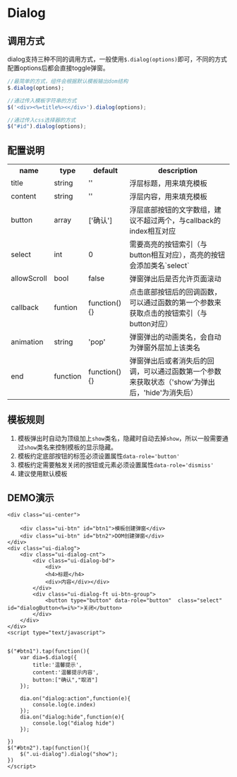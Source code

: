 # Dialog

## 调用方式

dialog支持三种不同的调用方式，一般使用`$.dialog(options)`即可，不同的方式配置options后都会直接toggle弹窗。



```js
//最简单的方式，组件会根据默认模板输出dom结构
$.dialog(options);

//通过传入模板字符串的方式
$('<div><%=title%><</div>').dialog(options);

//通过传入css选择器的方式
$("#id").dialog(options);


```


## 配置说明

<table>
	<tr>
		<th>name</th>
		<th>type</th>
		<th>default</th>
		<th>description</th>
	</tr>
	<tr>
		<td>title</td>
		<td>string</td>
		<td>''</td>
		<td>浮层标题，用来填充模板</td>
	</tr>
	<tr>
		<td>content</td>
		<td>string</td>
		<td>''</td>
		<td>浮层内容，用来填充模板</td>
	</tr>
	<tr>
		<td>button</td>
		<td>array</td>
		<td>['确认']</td>
		<td>浮层底部按钮的文字数组，建议不超过两个，与callback的index相互对应</td>
	</tr>
	<tr>
		<td>select</td>
		<td>int</td>
		<td>0</td>
		<td>需要高亮的按钮索引（与button相互对应），高亮的按钮会添加类名`select`</td>
	</tr>
	<tr>
		<td>allowScroll</td>
		<td>bool</td>
		<td>false</td>
		<td>弹窗弹出后是否允许页面滚动</td>
	</tr>
	<tr>
		<td>callback</td>
		<td>funtion</td>
		<td>function(){}</td>
		<td>点击底部按钮后的回调函数，可以通过函数的第一个参数来获取点击的按钮索引（与button对应）</td>
	</tr>
	<tr>
		<td>animation</td>
		<td>string</td>
		<td>'pop'</td>
		<td>弹窗弹出的动画类名，会自动为弹窗外层加上该类名</td>
	</tr>
	<tr>
		<td>end</td>
		<td>function</td>
		<td>function(){}</td>
		<td>弹窗弹出后或者消失后的回调，可以通过函数第一个参数来获取状态（'show'为弹出后，'hide'为消失后）</td>
	</tr>


</table>



## 模板规则

1. 模板弹出时自动为顶级加上`show`类名，隐藏时自动去掉`show`，所以一般需要通过`show`类名来控制模板的显示隐藏。
1. 模板约定底部按钮的标签必须设置属性`data-role='button'`
1. 模板约定需要触发关闭的按钮或元素必须设置属性`data-role='dismiss'`
1. 建议使用默认模板

## DEMO演示
```iframe
<div class="ui-center">

    <div class="ui-btn" id="btn1">模板创建弹窗</div>
    <div class="ui-btn" id="btn2">DOM创建弹窗</div>
</div>
<div class="ui-dialog">
    <div class="ui-dialog-cnt">
        <div class="ui-dialog-bd">
            <div>
            <h4>标题</h4>
            <div>内容</div></div>
        </div>
        <div class="ui-dialog-ft ui-btn-group">
            <button type="button" data-role="button"  class="select" id="dialogButton<%=i%>">关闭</button> 
		</div>
    </div>        
</div>
<script type="text/javascript">


$("#btn1").tap(function(){
	var dia=$.dialog({
	    title:'温馨提示',
	    content:'温馨提示内容',
	    button:["确认","取消"]
	});
	
	dia.on("dialog:action",function(e){
		console.log(e.index)
	});
	dia.on("dialog:hide",function(e){
		console.log("dialog hide")
	});
	
})
$("#btn2").tap(function(){
	$(".ui-dialog").dialog("show");
})
</script>
```
